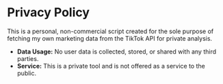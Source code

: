 # Privacy Policy

This is a personal, non-commercial script created for the sole purpose of fetching my own marketing data from the TikTok API for private analysis.

* **Data Usage:** No user data is collected, stored, or shared with any third parties.
* **Service:** This is a private tool and is not offered as a service to the public.
